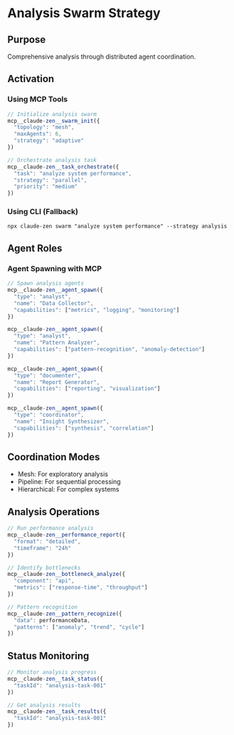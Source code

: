 # Analysis Swarm Strategy

## Purpose
Comprehensive analysis through distributed agent coordination.

## Activation

### Using MCP Tools
```javascript
// Initialize analysis swarm
mcp__claude-zen__swarm_init({
  "topology": "mesh",
  "maxAgents": 6,
  "strategy": "adaptive"
})

// Orchestrate analysis task
mcp__claude-zen__task_orchestrate({
  "task": "analyze system performance",
  "strategy": "parallel",
  "priority": "medium"
})
```

### Using CLI (Fallback)
`npx claude-zen swarm "analyze system performance" --strategy analysis`

## Agent Roles

### Agent Spawning with MCP
```javascript
// Spawn analysis agents
mcp__claude-zen__agent_spawn({
  "type": "analyst",
  "name": "Data Collector",
  "capabilities": ["metrics", "logging", "monitoring"]
})

mcp__claude-zen__agent_spawn({
  "type": "analyst",
  "name": "Pattern Analyzer",
  "capabilities": ["pattern-recognition", "anomaly-detection"]
})

mcp__claude-zen__agent_spawn({
  "type": "documenter",
  "name": "Report Generator",
  "capabilities": ["reporting", "visualization"]
})

mcp__claude-zen__agent_spawn({
  "type": "coordinator",
  "name": "Insight Synthesizer",
  "capabilities": ["synthesis", "correlation"]
})
```

## Coordination Modes
- Mesh: For exploratory analysis
- Pipeline: For sequential processing
- Hierarchical: For complex systems

## Analysis Operations
```javascript
// Run performance analysis
mcp__claude-zen__performance_report({
  "format": "detailed",
  "timeframe": "24h"
})

// Identify bottlenecks
mcp__claude-zen__bottleneck_analyze({
  "component": "api",
  "metrics": ["response-time", "throughput"]
})

// Pattern recognition
mcp__claude-zen__pattern_recognize({
  "data": performanceData,
  "patterns": ["anomaly", "trend", "cycle"]
})
```

## Status Monitoring
```javascript
// Monitor analysis progress
mcp__claude-zen__task_status({
  "taskId": "analysis-task-001"
})

// Get analysis results
mcp__claude-zen__task_results({
  "taskId": "analysis-task-001"
})
```
